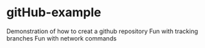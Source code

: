 # gitHub-example
Demonstration of how to creat a github repository
Fun with tracking branches
Fun with network commands
